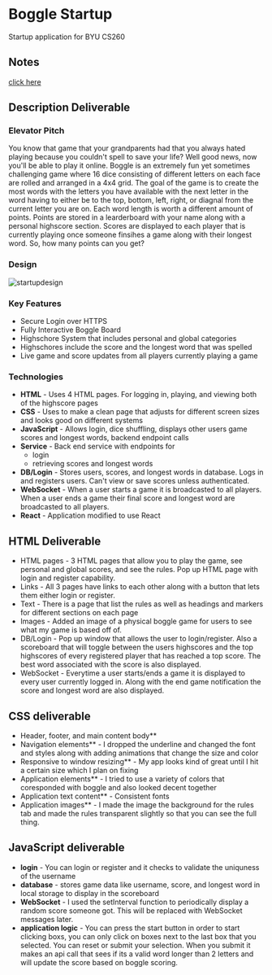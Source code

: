 # Boggle Startup
Startup application for BYU CS260

## Notes
[click here](notes.md)

## Description Deliverable
### Elevator Pitch
You know that game that your grandparents had that you always hated playing because you couldn't spell to save your life? Well good news, now you'll be able to play it online. Boggle is an extremely fun yet sometimes challenging game where 16 dice consisting of different letters on each face are rolled and arranged in a 4x4 grid. The goal of the game is to create the most words with the letters you have available with the next letter in the word having to either be to the top, bottom, left, right, or diagnal from the current letter you are on. Each word length is worth a different amount of points. Points are stored in a learderboard with your name along with a personal highscore section. Scores are displayed to each player that is currently playing once someone finsihes a game along with their longest word. So, how many points can you get?
### Design
![startupdesign](https://github.com/KylerMoulton/startup/assets/51665872/a54733ef-61ee-4980-8b04-46c444f6893e)

### Key Features
* Secure Login over HTTPS
* Fully Interactive Boggle Board
* Highschore System that includes personal and global categories
* Highschores include the score and the longest word that was spelled
* Live game and score updates from all players currently playing a game
### Technologies
* **HTML** - Uses 4 HTML pages. For logging in, playing, and viewing both of the highscore pages
* **CSS** - Uses to make a clean page that adjusts for different screen sizes and looks good on different systems
* **JavaScript** - Allows login, dice shuffling, displays other users game scores and longest words, backend endpoint calls
* **Service** - Back end service with endpoints for
  * login
  * retrieving scores and longest words
* **DB/Login** - Stores users, scores, and longest words in database. Logs in and registers users. Can't view or save scores unless authenticated.
* **WebSocket** - When a user starts a game it is broadcasted to all players. When a user ends a game their final score and longest word are broadcasted to all players.
* **React** - Application modified to use React

## HTML Deliverable
* HTML pages - 3 HTML pages that allow you to play the game, see personal and global scores, and see the rules. Pop up HTML page with login and register capability.
* Links - All 3 pages have links to each other along with a button that lets them either login or register.
* Text - There is a page that list the rules as well as headings and markers for different sections on each page
* Images - Added an image of a physical boggle game for users to see what my game is based off of.
* DB/Login - Pop up window that allows the user to login/register. Also a scoreboard that will toggle between the users highscores and the top highscores of every registered player that has reached a top score. The best word associated with the score is also displayed.
* WebSocket - Everytime a user starts/ends a game it is displayed to every user  currently logged in. Along with the end game notification the score and longest word are also displayed.

## CSS deliverable
* Header, footer, and main content body**
* Navigation elements** - I dropped the underline and changed the font and styles along with adding animations that change the size and color
* Responsive to window resizing** - My app looks kind of great until I hit a certain size which I plan on fixing
* Application elements** - I tried to use a variety of colors that coresponded with boggle and also looked decent together
* Application text content** - Consistent fonts
* Application images** - I made the image the background for the rules tab and made the rules transparent slightly so that you can see the full thing.

## JavaScript deliverable

- **login** - You can login or register and it checks to validate the uniquness of the username
- **database** - stores game data like username, score, and longest word in local storage to display in the scoreboard
- **WebSocket** - I used the setInterval function to periodically display a random score someone got. This will be replaced with WebSocket messages later.
- **application logic** - You can press the start button in order to start clicking boxs, you can only click on boxes next to the last box that you selected. You can reset or submit your selection. When you submit it makes an api call that sees if its a valid word longer than 2 letters and will update the score based on boggle scoring.
